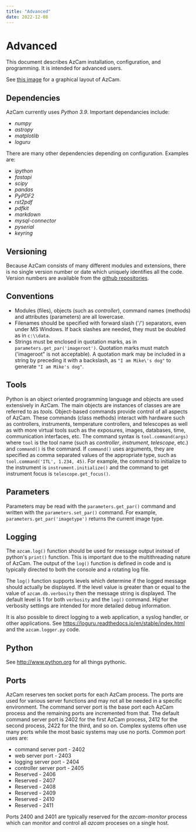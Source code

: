 ```yaml
---
title: "Advanced"
date: 2022-12-08
---
```


# Advanced

This document describes AzCam installation, configuration, and programming. It is intended 
for advanced users.

See [this image](azcamarchitecture.jpg) for a graphical layout of AzCam.

## Dependencies
AzCam currently uses *Python 3.9*. Important dependancies include:

  * *numpy*
  * *astropy*
  * *matplotlib*
  * *loguru*

There are many other dependencies depending on configuration. Examples are:

  * *ipython*
  * *fastapi*
  * *scipy*
  * *pandas*
  * *PyPDF2*
  * *rst2pdf*
  * *pdfkit*
  * *markdown*
  * *mysql-connector*
  * *pyserial*
  * *keyring*

## Versioning
Because AzCam consists of many different modules and extensions, there is no single version 
number or date which uniquely identifies all the code. Version numbers are available from the [github repositories](https://github.com/mplesser).

## Conventions
 * Modules (files), objects (such as *controller*), command names (methods) and attributes (parameters) are all lowercase.
 * Filenames should be specified with forward slash ('/') separators, even under MS Windows. If back slashes are needed, they must be doubled as in `c:\\data`.
 * Strings must be enclosed in quotation marks, as in `parameters.get_par('imageroot')`. Quotation marks must match ('imageroot" is not acceptable). A quotation mark may be included in a string by preceding it with a backslash, as `"I am Mike\'s dog"` to generate `"I am Mike's dog"`.

## Tools
Python is an object oriented programming language and objects are used extensively in AzCam. The main objects are instances of classes are are referred to as *tools*. Object-based commands provide control of all aspects of AzCam. These commands (class methods) interact with hardware such as controllers, instruments, temperature controllers, and telescopes as well as with more virtual tools such as the exposures, images, databases, time, communication interfaces, etc. The command syntax is `tool.command(args)` where `tool` is the tool name (such as *controller*, *instrument*, *telescope*, etc.) and `command()` is the command. If `command()` uses arguments, they are specified as comma separated values of the appropriate type, such as `tool.command('ITL', 1.234, 45)`. For example, the command to initialize to the instrument is `instrument.initialize()` and the command to get instrument focus is `telescope.get_focus()`.

## Parameters
Parameters may be read with the `parameters.get_par()` command and written with the `parameters.set_par()` command. For example, `parameters.get_par('imagetype')` returns the current image type.

## Logging
The `azcam.log()` function should be used for message output instead of python's `print()` function. This is important due to the multithreading nature of AzCam.  The output of the `log()` function is defined in code and is typically directed to both the console and a rotating log file.

The `log()` function supports levels which determine if the logged message should actually be displayed. If the level value is greater than or equal to the value of `azcam.db.verbosity` then the message string is displayed. The default level is 1 for both `verbosity` and the `log()` command. Higher verbosity settings are intended for more detailed debug information.

It is also possible to direct logging to a web application, a syslog handler, or other applications. See https://loguru.readthedocs.io/en/stable/index.html and the `azcam.logger.py` code.
 
## Python
See http://www.python.org for all things pythonic.

## Ports
AzCam reserves ten socket ports for each AzCam process. The ports are used for various
server functions and may not all be needed in a specific environment. The command server port is the base port each AzCam process and the remaining ports are incremented from that. The default command server port is 2402 for the first AzCam process, 2412 for the second process, 2422 for the third, and so on. Complex systems often use many ports while the most basic systems may use no ports. Common port uses are:

  * command server port - 2402
  * web server port - 2403
  * logging server port - 2404
  * controller server port - 2405
  * Reserved - 2406
  * Reserved - 2407
  * Reserved - 2408
  * Reserved - 2409
  * Reserved - 2410
  * Reserved - 2411

Ports 2400 and 2401 are typically reserved for the *azcam-monitor* process which can monitor and control all *azcam* proceses on a single host.